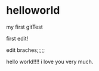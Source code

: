 # helloworld
my first gitTest

first edit!


edit braches;;;;;

hello world!!!!  i love you very much.
